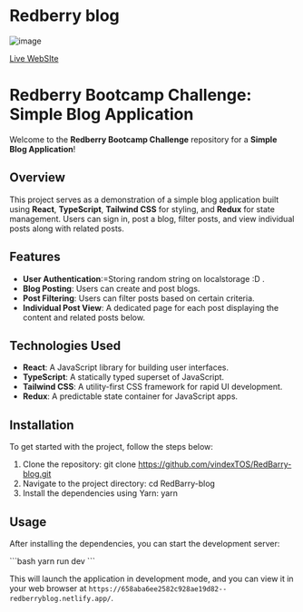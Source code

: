 # Redberry blog
![image](https://firebasestorage.googleapis.com/v0/b/img-upload-7d368.appspot.com/o/redbery%20demo.JPG?alt=media&token=a4e8d229-9207-42d5-99b2-d214bff0c726)


[Live WebSIte](https://658aba6ee2582c928ae19d82--redberryblog.netlify.app/)
 # Redberry Bootcamp Challenge: Simple Blog Application

Welcome to the **Redberry Bootcamp Challenge** repository for a **Simple Blog Application**!

## Overview

This project serves as a demonstration of a simple blog application built using **React**, **TypeScript**, **Tailwind CSS** for styling, and **Redux** for state management. Users can sign in, post a blog, filter posts, and view individual posts along with related posts.

## Features

- **User Authentication**:=Storing random string on localstorage :D .
- **Blog Posting**: Users can create and post blogs.
- **Post Filtering**: Users can filter posts based on certain criteria.
- **Individual Post View**: A dedicated page for each post displaying the content and related posts below.

## Technologies Used

- **React**: A JavaScript library for building user interfaces.
- **TypeScript**: A statically typed superset of JavaScript.
- **Tailwind CSS**: A utility-first CSS framework for rapid UI development.
- **Redux**: A predictable state container for JavaScript apps.

## Installation

To get started with the project, follow the steps below:

1. Clone the repository:
git clone https://github.com/vindexTOS/RedBarry-blog.git
2. Navigate to the project directory:
cd RedBarry-blog
3. Install the dependencies using Yarn:
yarn


## Usage

After installing the dependencies, you can start the development server:

\`\`\`bash
yarn run dev
\`\`\`

This will launch the application in development mode, and you can view it in your web browser at `https://658aba6ee2582c928ae19d82--redberryblog.netlify.app/`.
 
 
